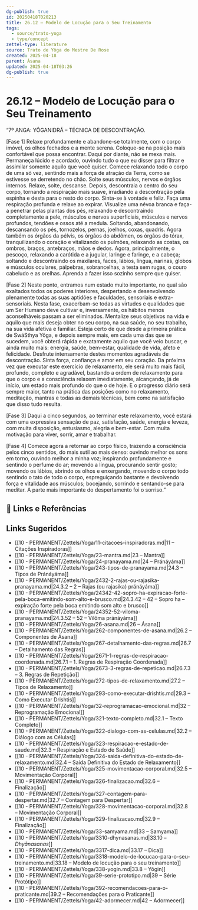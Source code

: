 ```yaml
---
dg-publish: true
id: 20250418T020213
title: 26.12 – Modelo de Locução para o Seu Treinamento
tags:
  - source/trato-yoga
  - type/concept
zettel-type: literature
source: Trato de Yôga do Mestre De Rose
created: 2025-04-18
parent: Ásana
updated: 2025-04-18T03:26
dg-publish: true
---
```


# 26.12 – Modelo de Locução para o Seu Treinamento

“7º ANGA: YÔGANIDRÁ – TÉCNICA DE DESCONTRAÇÃO.

[Fase 1] Relaxe profundamente e abandone-se totalmente, com o corpo imóvel, os olhos fechados e a mente serena. Coloque-se na posição mais confortável que possa encontrar. Daqui por diante, não se mexa mais. Permaneça lúcido e acordado, ouvindo tudo o que eu disser para filtrar e assimilar somente aquilo que você quiser.
Comece relaxando todo o corpo de uma só vez, sentindo mais a força de atração da Terra, como se estivesse se derretendo no chão. Solte seus músculos, nervos e órgãos internos. Relaxe, solte, descanse.
Depois, descontraia o centro do seu corpo, tornando a respiração mais suave, irradiando a descontração pela espinha e desta para o resto do corpo.
Sinta-se à vontade e feliz. Faça uma respiração profunda e relaxe ao expirar. Visualize uma névoa branca e faça-a penetrar pelas plantas dos pés, relaxando e descontraindo completamente a pele, músculos e nervos superficiais, músculos e nervos profundos, tendões e ossos até a medula. Soltando, abandonando, descansando os pés, tornozelos, pernas, joelhos, coxas, quadris. Agora também os órgãos da pélvis, os órgãos do abdômen, os órgãos do tórax, tranquilizando o coração e vitalizando os pulmões, relaxando as costas, os ombros, braços, antebraços, mãos e dedos. Agora, principalmente, o pescoço, relaxando a carótida e a jugular, laringe e faringe, e a cabeça; soltando e descontraindo os maxilares, faces, lábios, língua, narinas, globos e músculos oculares, pálpebras, sobrancelhas, a testa sem rugas, o couro cabeludo e as orelhas. Aprenda a fazer isso sozinho sempre que quiser.

[Fase 2] Neste ponto, entramos num estado muito importante, no qual são exaltados todos os poderes interiores, despertando e desenvolvendo plenamente todas as suas aptidões e faculdades, sensoriais e extra-sensoriais. Nesta fase, exacerbam-se todas as virtudes e qualidades que um Ser Humano deve cultivar e, inversamente, os hábitos menos aconselháveis passam a ser eliminados.
Mentalize seus objetivos na vida e aquilo que mais deseja obter no seu corpo, na sua saúde, no seu trabalho, na sua vida afetiva e familiar. Esteja certo de que desde a primeira prática de SwáSthya Yôga, e depois sempre mais, em cada uma das que se sucedem, você obterá rápida e exatamente aquilo que você veio buscar, e ainda muito mais: energia, saúde, bem-estar, qualidade de vida, afeto e felicidade.
Desfrute intensamente destes momentos agradáveis de descontração. Sinta força, confiança e amor em seu coração.
Da próxima vez que executar este exercício de relaxamento, ele será muito mais fácil, profundo, completo e agradável, bastando a ordem de relaxamento para que o corpo e a consciência relaxem imediatamente, alcançando, já de início, um estado mais profundo do que o de hoje. E o progresso diário será sempre maior, tanto na prática das posições como no relaxamento, meditação, mantras e todas as demais técnicas, bem como na satisfação que disso tudo resulta.

[Fase 3] Daqui a cinco segundos, ao terminar este relaxamento, você estará com uma expressiva sensação de paz, satisfação, saúde, energia e leveza, com muita disposição, entusiasmo, alegria e bem-estar. Com muita motivação para viver, sorrir, amar e trabalhar.

[Fase 4] Comece agora a retornar ao corpo físico, trazendo a consciência pelos cinco sentidos, do mais sutil ao mais denso: ouvindo melhor os sons em torno, ouvindo melhor a minha voz; inspirando profundamente e sentindo o perfume do ar; movendo a língua, procurando sentir gosto; movendo os lábios, abrindo os olhos e enxergando, movendo o corpo todo sentindo o tato de todo o corpo, espreguiçando bastante e devolvendo força e vitalidade aos músculos; bocejando, sorrindo e sentando-se para meditar. A parte mais importante do despertamento foi o sorriso.”

## 🔗 Links e Referências

## Links Sugeridos

- [[10 - PERMANENT/Zettels/Yoga/11-citacoes-inspiradoras.md\|11 – Citações Inspiradoras]]
- [[10 - PERMANENT/Zettels/Yoga/23-mantra.md\|23 – Mantra]]
- [[10 - PERMANENT/Zettels/Yoga/24-pranayama.md\|24 – Pránáyáma]]
- [[10 - PERMANENT/Zettels/Yoga/243-tipos-de-pranayama.md\|24.3 – Tipos de Pránáyáma]]
- [[10 - PERMANENT/Zettels/Yoga/2432-2-rajas-ou-rajasika-pranayama.md\|24.3.2 – 2 – Rajas (ou rajasika) pránáyáma]]
- [[10 - PERMANENT/Zettels/Yoga/24342-42-sopro-ha-expiracao-forte-pela-boca-emitindo-som-alto-e-brusco.md\|24.3.42 – 42 – Sopro ha – expiração forte pela boca emitindo som alto e brusco]]
- [[10 - PERMANENT/Zettels/Yoga/24352-52-viloma-pranayama.md\|24.3.52 – 52 – Vilôma pránáyáma]]
- [[10 - PERMANENT/Zettels/Yoga/26-asana.md\|26 – Ásana]]
- [[10 - PERMANENT/Zettels/Yoga/262-componentes-de-asana.md\|26.2 – Componentes de Ásana]]
- [[10 - PERMANENT/Zettels/Yoga/267-detalhamento-das-regras.md\|26.7 – Detalhamento das Regras]]
- [[10 - PERMANENT/Zettels/Yoga/2671-1-regras-de-respiracao-coordenada.md\|26.7.1 – 1. Regras de Respiração Coordenada]]
- [[10 - PERMANENT/Zettels/Yoga/2673-3-regras-de-repeticao.md\|26.7.3 – 3. Regras de Repetição]]
- [[10 - PERMANENT/Zettels/Yoga/272-tipos-de-relaxamento.md\|27.2 – Tipos de Relaxamento]]
- [[10 - PERMANENT/Zettels/Yoga/293-como-executar-drishtis.md\|29.3 – Como Executar Drishtis]]
- [[10 - PERMANENT/Zettels/Yoga/32-reprogramacao-emocional.md\|32 – Reprogramação Emocional]]
- [[10 - PERMANENT/Zettels/Yoga/321-texto-completo.md\|32.1 – Texto Completo]]
- [[10 - PERMANENT/Zettels/Yoga/322-dialogo-com-as-celulas.md\|32.2 – Diálogo com as Células]]
- [[10 - PERMANENT/Zettels/Yoga/323-respiracao-e-estado-de-saude.md\|32.3 – Respiração e Estado de Saúde]]
- [[10 - PERMANENT/Zettels/Yoga/324-saida-definitiva-do-estado-de-relaxamento.md\|32.4 – Saída Definitiva do Estado de Relaxamento]]
- [[10 - PERMANENT/Zettels/Yoga/325-movimentacao-corporal.md\|32.5 – Movimentação Corporal]]
- [[10 - PERMANENT/Zettels/Yoga/326-finalizacao.md\|32.6 – Finalização]]
- [[10 - PERMANENT/Zettels/Yoga/327-contagem-para-despertar.md\|32.7 – Contagem para Despertar]]
- [[10 - PERMANENT/Zettels/Yoga/328-movimentacao-corporal.md\|32.8 – Movimentação Corporal]]
- [[10 - PERMANENT/Zettels/Yoga/329-finalizacao.md\|32.9 – Finalização]]
- [[10 - PERMANENT/Zettels/Yoga/33-samyama.md\|33 – Samyama]]
- [[10 - PERMANENT/Zettels/Yoga/3310-dhynasanas.md\|33.10 – *Dhyānasanas*]]
- [[10 - PERMANENT/Zettels/Yoga/3317-dica.md\|33.17 – Dica]]
- [[10 - PERMANENT/Zettels/Yoga/3318-modelo-de-locucao-para-o-seu-treinamento.md\|33.18 – Modelo de locução para o seu treinamento]]
- [[10 - PERMANENT/Zettels/Yoga/338-yogin.md\|33.8 – Yôgin]]
- [[10 - PERMANENT/Zettels/Yoga/39-serie-prototipo.md\|39 – Série Protótipo]]
- [[10 - PERMANENT/Zettels/Yoga/392-recomendacoes-para-o-praticante.md\|39.2 – Recomendações para o Praticante]]
- [[10 - PERMANENT/Zettels/Yoga/42-adormecer.md\|42 – Adormecer]]